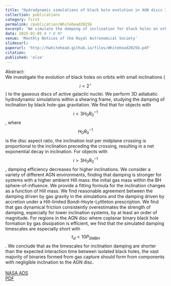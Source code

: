```yaml
---
title: "Hydrodynamic simulations of black hole evolution in AGN discs II: inclination damping for partially embedded satellites"
collection: publications
category: first
permalink: /publication/Whitehead2025b
excerpt: 'We simulate the damping of inclination for black holes on orbits with small inclinations $$i<2^\circ$$ to the gaseous discs of AGN. We find that for suitably small inclinations, changes in inclination are dependent only on the local gas mass.'
date: 2025-01-05 # Y D M?
venue: 'Monthly Notices of the Royal Astronomical Society'
slidesurl: 
paperurl: 'http://hwhitehead.github.io/files/Whitehead2025b.pdf'
citation: 
published: 'else'
---
```


Abstract:\
We investigate the evolution of black holes on orbits with small inclinations ($$i < 2^\circ$$) to the gaseous discs of active galactic nuclei. We perform 3D adiabatic hydrodynamic simulations within a shearing frame, studying the damping of inclination by black hole-gas gravitation. We find that for objects with $$i<3H_0R_0^{-1}$$, where $$H_0R_0^{-1}$$ is the disc aspect ratio, the inclination lost per midplane crossing is proportional to the inclination preceding the crossing, resulting in a net exponential decay in inclination. For objects with $$i>3H_0R_0^{-1}$$, damping efficiency decreases for higher inclinations. We consider a variety of different AGN environments, finding that damping is stronger for systems with a higher ambient Hill mass: the initial gas mass within the BH sphere-of-influence. We provide a fitting formula for the inclination changes as a function of Hill mass. We find reasonable agreement between the damping driven by gas gravity in the simulations and the damping driven by accretion under a Hill-limited Bondi-Hoyle-Lyttleton prescription. We find that gas dynamical friction consistently overestimates the strength of damping, especially for lower inclination systems, by at least an order of magnitude. For regions in the AGN disc where coplanar binary black hole formation by gas dissipation is efficient, we find that the simulated damping timescales are especially short with $$\tau_d < 10P_\mathrm{SMBH}$$. We conclude that as the timescales for inclination damping are shorter than the expected interaction time between isolated black holes, the vast majority of binaries formed from gas capture should form from components with negligible inclination to the AGN disc.
\
\
[NASA ADS](https://ui.adsabs.harvard.edu/abs/2025arXiv250523899W/abstract)\
[PDF](http://hwhitehead.github.io/files/Whitehead2025b.pdf)